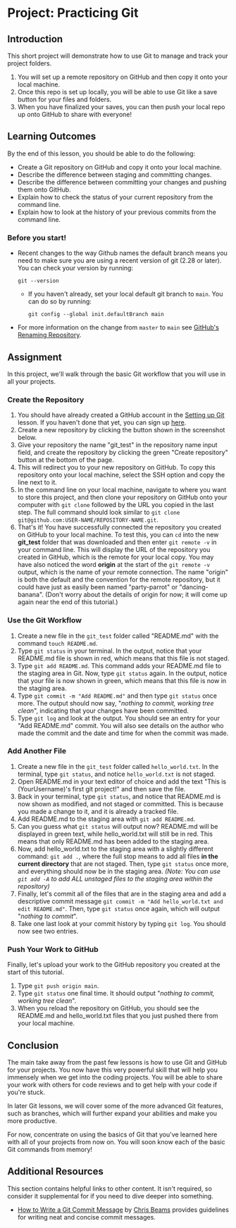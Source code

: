 # Project: Practicing Git

## Introduction

This short project will demonstrate how to use Git to manage and track your project folders.

1. You will set up a remote repository on GitHub and then copy it onto your local machine.
2. Once this repo is set up locally, you will be able to use Git like a save button for your files and folders.
3. When you have finalized your saves, you can then push your local repo up onto GitHub to share with everyone!

## Learning Outcomes

By the end of this lesson, you should be able to do the following:

* Create a Git repository on GitHub and copy it onto your local machine.
* Describe the difference between staging and committing changes.
* Describe the difference between committing your changes and pushing them onto GitHub.
* Explain how to check the status of your current repository from the command line.
* Explain how to look at the history of your previous commits from the command line.

### Before you start!

* Recent changes to the way Github names the default branch means you need to make sure you are using a recent version of git \(2.28 or later\). You can check your version by running:  

  `git --version`

  * If you haven't already, set your local default git branch to `main`. You can do so by running:  

    `git config --global init.defaultBranch main`

* For more information on the change from `master` to `main` see [GitHub's Renaming Repository](https://github.com/github/renaming).

## Assignment

In this project, we'll walk through the basic Git workflow that you will use in all your projects.

### **Create the Repository**

1. You should have already created a GitHub account in the [Setting up Git](https://www.theodinproject.com/courses/foundations/lessons/setting-up-git) lesson. If you haven't done that yet, you can sign up [here](https://github.com/).
2. Create a new repository by clicking the button shown in the screenshot below. 
3. Give your repository the name "git\_test" in the repository name input field, and create the repository by clicking the green "Create repository" button at the bottom of the page.
4. This will redirect you to your new repository on GitHub. To copy this repository onto your local machine, select the SSH option and copy the line next to it.
5. In the command line on your local machine, navigate to where you want to store this project, and then clone your repository on GitHub onto your computer with `git clone` followed by the URL you copied in the last step. The full command should look similar to `git clone git@github.com:USER-NAME/REPOSITORY-NAME.git`.
6. That's it! You have successfully connected the repository you created on GitHub to your local machine. To test this, you can `cd` into the new **git\_test** folder that was downloaded and then enter `git remote -v` in your command line. This will display the URL of the repository you created in GitHub, which is the remote for your local copy. You may have also noticed the word **origin** at the start of the `git remote -v` output, which is the name of your remote connection. The name "origin" is both the default and the convention for the remote repository, but it could have just as easily been named "party-parrot" or "dancing-banana". \(Don't worry about the details of origin for now; it will come up again near the end of this tutorial.\)

### **Use the Git Workflow**

1. Create a new file in the `git_test` folder called "README.md" with the command `touch README.md`.
2. Type `git status` in your terminal. In the output, notice that your README.md file is shown in red, which means that this file is not staged.
3. Type `git add README.md`. This command adds your README.md file to the staging area in Git. Now, type `git status` again. In the output, notice that your file is now shown in green, which means that this file is now in the staging area.
4. Type `git commit -m "Add README.md"` and then type `git status` once more. The output should now say, "_nothing to commit, working tree clean_", indicating that your changes have been committed. 
5. Type `git log` and look at the output. You should see an entry for your "Add README.md" commit. You will also see details on the author who made the commit and the date and time for when the commit was made.

### **Add Another File**

1. Create a new file in the `git_test` folder called `hello_world.txt`. In the terminal, type `git status`, and notice `hello_world.txt` is not staged.
2. Open README.md in your text editor of choice and add the text "This is \(YourUsername\)'s first git project!" and then save the file.
3. Back in your terminal, type `git status`, and notice that README.md is now shown as modified, and not staged or committed.  This is because you made a change to it, and it is already a tracked file.
4. Add README.md to the staging area with `git add README.md`.
5. Can you guess what `git status` will output now? README.md will be displayed in green text, while hello\_world.txt will still be in red. This means that only README.md has been added to the staging area.
6. Now, add hello\_world.txt to the staging area with a slightly different command: `git add .`, where the full stop means to add all files **in the current directory** that are not staged. Then, type `git status` once more, and everything should now be in the staging area. _\(Note: You can use `git add -A` to add ALL unstaged files to the staging area within the repository\)_
7. Finally, let's commit all of the files that are in the staging area and add a descriptive commit message `git commit -m "Add hello_world.txt and edit README.md"`. Then, type `git status` once again, which will output "_nothing to commit_".
8. Take one last look at your commit history by typing `git log`. You should now see two entries.

### **Push Your Work to GitHub**

Finally, let's upload your work to the GitHub repository you created at the start of this tutorial.

1. Type `git push origin main`.
2. Type `git status` one final time. It should output "_nothing to commit, working tree clean_".
3. When you reload the repository on GitHub, you should see the README.md and hello\_world.txt files that you just pushed there from your local machine.

## Conclusion

The main take away from the past few lessons is how to use Git and GitHub for your projects. You now have this very powerful skill that will help you immensely when we get into the coding projects. You will be able to share your work with others for code reviews and to get help with your code if you're stuck.

In later Git lessons, we will cover some of the more advanced Git features, such as branches, which will further expand your abilities and make you more productive.

For now, concentrate on using the basics of Git that you've learned here with all of your projects from now on. You will soon know each of the basic Git commands from memory!

## Additional Resources

This section contains helpful links to other content. It isn't required, so consider it supplemental for if you need to dive deeper into something.

* [How to Write a Git Commit Message](https://chris.beams.io/posts/git-commit/) by [Chris Beams](https://github.com/cbeams) provides guidelines for writing neat and concise commit messages.

